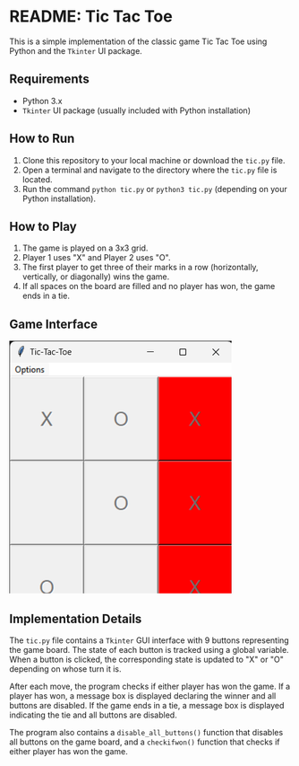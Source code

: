 # README: Tic Tac Toe

This is a simple implementation of the classic game Tic Tac Toe using Python and the `Tkinter` UI package. 

## Requirements

- Python 3.x
- `Tkinter` UI package (usually included with Python installation)

## How to Run

1. Clone this repository to your local machine or download the `tic.py` file.
2. Open a terminal and navigate to the directory where the `tic.py` file is located.
3. Run the command `python tic.py` or `python3 tic.py` (depending on your Python installation).

## How to Play

1. The game is played on a 3x3 grid.
2. Player 1 uses "X" and Player 2 uses "O".
3. The first player to get three of their marks in a row (horizontally, vertically, or diagonally) wins the game.
4. If all spaces on the board are filled and no player has won, the game ends in a tie.

## Game Interface

![Tic Tac Toe UI](/images/tic.png)

## Implementation Details

The `tic.py` file contains a `Tkinter` GUI interface with 9 buttons representing the game board. The state of each button is tracked using a global variable. When a button is clicked, the corresponding state is updated to "X" or "O" depending on whose turn it is. 

After each move, the program checks if either player has won the game. If a player has won, a message box is displayed declaring the winner and all buttons are disabled. If the game ends in a tie, a message box is displayed indicating the tie and all buttons are disabled. 

The program also contains a `disable_all_buttons()` function that disables all buttons on the game board, and a `checkifwon()` function that checks if either player has won the game.